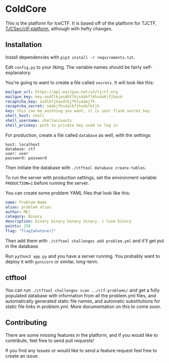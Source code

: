 # ColdCore

This is the platform for IceCTF. It is based off of the platform for TJCTF, [TJCSec/ctf-platform](https://github.com/TJCSec/ctf-platform), although with hefty changes.

## Installation

Install dependencies with `pip3 install -r requirements.txt`.

Edit `config.py` to your liking. The variable names should be fairly
self-explanatory.

You're going to want to create a file called `secrets`. It will look like this:

```yml
mailgun_url: https://api.mailgun.net/v3/tjctf.org
mailgun_key: key-asdflkjasdhflkjsdahflkhsdaklfjhasd
recaptcha_key: asdlkfjhasdlkjfhlsdakjfh
recaptcha_secret: sdakjfhsdalkfjhsdalkfjh
key: this can be anything you want, it is your flask secret_key
shell_host: shell
shell_username: shellaccounts
shell_privkey: path to private key used to log in
```

For production, create a file called `database` as well, with the settings
```
host: localhost
database: ctf
user: user
password: password
```

Then initiate the database with `./ctftool database create-tables`.

To run the server with production settings, set the environment variable `PRODUCTION=1` before running the server.

You can create some problem YAML files that look like this:

```yml
name: Problem Name
alias: problem alias
author: ME!
category: Binary
description: binary binary binary binary. i love binary
points: 250
flag: "flag{whatever}"
```

Then add them with `./ctftool challenges add problem.yml` and it'll get put in the
database.

Run `python3 app.py` and you have a server running. You probably want to deploy
it with `gunicorn` or similar, long-term.

## ctftool

You can run `./ctftool challenges scan ../ctf-problems/` and get a fully populated database
with information from all the problem.yml files, and automatically generated
static file names, and automatic substitutions for static file links in
problem.yml. More documentation on this to come soon.

## Contributing

There are some missing features in the platform, and if you would like to contribute, feel free to send pull requests!

If you find any issues or would like to send a feature request feel free to create an issue.
